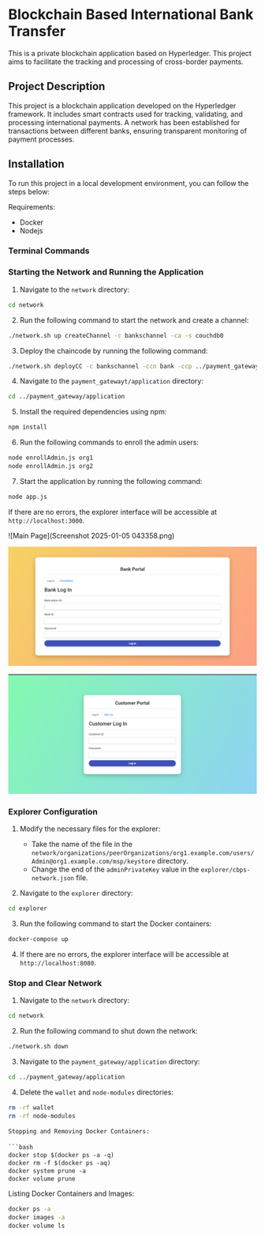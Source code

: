 # Blockchain Based International Bank Transfer

This is a private blockchain application based on Hyperledger. This project aims to facilitate the tracking and processing of cross-border payments.

## Project Description

This project is a blockchain application developed on the Hyperledger framework. It includes smart contracts used for tracking, validating, and processing international payments. A network has been established for transactions between different banks, ensuring transparent monitoring of payment processes.

## Installation

To run this project in a local development environment, you can follow the steps below:

Requirements:
   - Docker
   - Nodejs 

### Terminal Commands

### Starting the Network and Running the Application

1. Navigate to the `network` directory:

```bash
cd network
```

2. Run the following command to start the network and create a channel:

```bash
./network.sh up createChannel -c bankschannel -ca -s couchdb0
```

3. Deploy the chaincode by running the following command:

```bash
./network.sh deployCC -c bankschannel -ccn bank -ccp ../payment_gateway/chaincode/ -ccl go -ccep "OR('Org1MSP.peer','Org2MSP.peer')"
```

4. Navigate to the `payment_gatewayt/application` directory:

```bash
cd ../payment_gateway/application
```

5. Install the required dependencies using npm:

```bash
npm install
```

6. Run the following commands to enroll the admin users:

```bash
node enrollAdmin.js org1
node enrollAdmin.js org2
```

7. Start the application by running the following command:

```bash
node app.js
```
If there are no errors, the explorer interface will be accessible at `http://localhost:3000`.

![Main Page](Screenshot 2025-01-05 043358.png)

![Bank LogIn/SignUp Page](bankLogin.png)

![Customer LogIn/SignUp Page](customerLogin.png)


### Explorer Configuration

1. Modify the necessary files for the explorer:

   - Take the name of the file in the `network/organizations/peerOrganizations/org1.example.com/users/Admin@org1.example.com/msp/keystore` directory.
   - Change the end of the `adminPrivateKey` value in the `explorer/cbps-network.json` file.

2. Navigate to the `explorer` directory:

```bash
cd explorer
```

3. Run the following command to start the Docker containers:

```bash
docker-compose up
```


4. If there are no errors, the explorer interface will be accessible at `http://localhost:8080`.

### Stop and Clear Network

1. Navigate to the `network` directory:

```bash
cd network
```

2. Run the following command to shut down the network:

```bash
./network.sh down
```

3. Navigate to the `payment_gateway/application` directory:

```bash
cd ../payment_gateway/application
```

4. Delete the `wallet` and `node-modules` directories:

```bash
rm -rf wallet
rm -rf node-modules
```
```
Stopping and Removing Docker Containers:

```bash
docker stop $(docker ps -a -q)
docker rm -f $(docker ps -aq)
docker system prune -a
docker volume prune
```

Listing Docker Containers and Images:

```bash
docker ps -a
docker images -a
docker volume ls
```

